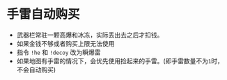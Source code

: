# 手雷自动购买

+ 武器栏常驻一颗高爆和冰冻，实际丢出去之后才扣钱。
+ 如果金钱不够或者购买上限无法使用
+ 指令 `!he` 和 `!decoy` 改为瞬爆雷
+ 如果地图有手雷的情况下，会优先使用捡起来的手雷。(即手雷数量不为`1`时，不会自动购买)
